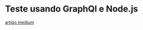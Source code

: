 <h1>Teste usando GraphQl e Node.js</h1>


<a href="https://medium.com/tableless/introdu%C3%A7%C3%A3o-ao-graphql-com-node-js-1106c17b9b97">artigo medium</a>